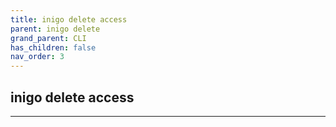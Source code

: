 ```yaml
---
title: inigo delete access
parent: inigo delete
grand_parent: CLI
has_children: false
nav_order: 3
---
```


## inigo delete access
---
